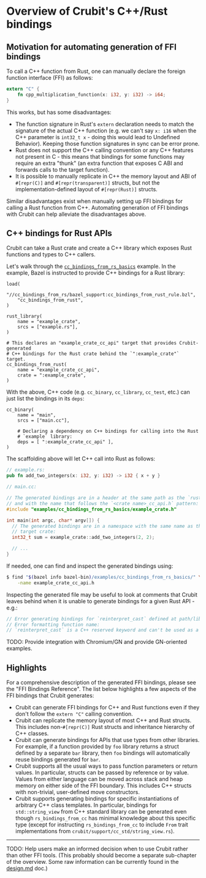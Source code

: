 # Overview of Crubit's C++/Rust bindings

## Motivation for automating generation of FFI bindings

To call a C++ function from Rust, one can manually declare the foreign function
interface (FFI) as follows:

```rust
extern "C" {
    fn cpp_multiplication_function(x: i32, y: i32) -> i64;
}
```

This works, but has some disadvantages:

*   The function signature in Rust's `extern` declaration needs to match the
    signature of the actual C++ function (e.g. we can't say `x: i16` when the
    C++ parameter is `int32_t x` - doing this would lead to Undefined Behavior).
    Keeping those function signatures in sync can be error prone.
*   Rust does not support the C++ calling convention or any C++ features not
    present in C - this means that bindings for some functions may require an
    extra "thunk" (an extra function that exposes C ABI and forwards calls to
    the target function).
*   It is possible to manually replicate in C++ the memory layout and ABI of
    `#[repr(C)]` and `#[repr(transparent)]` structs, but not the
    implementation-defined layout of `#[repr(Rust)]` structs.

Similar disadvantages exist when manually setting up FFI bindings for calling a
Rust function from C++. Automating generation of FFI bindings with Crubit can
help alleviate the disadvantages above.

## C++ bindings for Rust APIs

Crubit can take a Rust crate and create a C++ library which exposes Rust
functions and types to C++ callers.

Let's walk through the
[`cc_bindings_from_rs_basics`](../../../examples/cc_bindings_from_rs_basics/README.md)
example. In the example, Bazel is instructed to provide C++ bindings for a Rust
library:

```
load(
    "//cc_bindings_from_rs/bazel_support:cc_bindings_from_rust_rule.bzl",
    "cc_bindings_from_rust",
)

rust_library(
    name = "example_crate",
    srcs = ["example.rs"],
)

# This declares an "example_crate_cc_api" target that provides Crubit-generated
# C++ bindings for the Rust crate behind the `":example_crate"` target.
cc_bindings_from_rust(
    name = "example_crate_cc_api",
    crate = ":example_crate",
)
```

With the above, C++ code (e.g. `cc_binary`, `cc_library`, `cc_test`, etc.) can
just list the bindings in its `deps`:

```
cc_binary(
    name = "main",
    srcs = ["main.cc"],

    # Declaring a dependency on C++ bindings for calling into the Rust
    # `example` library:
    deps = [ ":example_crate_cc_api" ],
)
```

The scaffolding above will let C++ call into Rust as follows:

```rust
// example.rs:
pub fn add_two_integers(x: i32, y: i32) -> i32 { x + y }
```

```c++
// main.cc:

// The generated bindings are in a header at the same path as the `rust_library`,
// and with the name that follows the `<crate name>_cc_api.h` pattern:
#include "examples/cc_bindings_from_rs_basics/example_crate.h"

int main(int argc, char* argv[]) {
  // The generated bindings are in a namespace with the same name as the
  // target crate:
  int32_t sum = example_crate::add_two_integers(2, 2);

  // ...
}
```

If needed, one can find and inspect the generated bindings using:

```sh
$ find "$(bazel info bazel-bin)/examples/cc_bindings_from_rs_basics/" \
    -name example_crate_cc_api.h
```

Inspecting the generated file may be useful to look at comments that Crubit
leaves behind when it is unable to generate bindings for a given Rust API -
e.g.:

```c++
// Error generating bindings for `reinterpret_cast` defined at path/lib.rs;l=123:
// Error formatting function name:
// `reinterpret_cast` is a C++ reserved keyword and can't be used as a C++ identifier.
```

TODO: Provide integration with Chromium/GN and provide GN-oriented examples.

## Highlights

For a comprehensive description of the generated FFI bindings, please see the
"FFI Bindings Reference". The list below highlights a few aspects of the FFI
bindings that Crubit generates:

*   Crubit can generate FFI bindings for C++ and Rust functions even if they
    don't follow the `extern "C"` calling convention.
*   Crubit can replicate the memory layout of most C++ and Rust structs. This
    includes non-`#[repr(C)]` Rust structs and inheritance hierarchy of C++
    classes.
*   Crubit can generate bindings for APIs that use types from other libraries.
    For example, if a function provided by `foo` library returns a struct
    defined by a separate `bar` library, then `foo` bindings will automatically
    reuse bindings generated for `bar`.
*   Crubit supports all the usual ways to pass function parameters or return
    values. In particular, structs can be passed by reference or by value.
    Values from either language can be moved across stack and heap memory on
    either side of the FFI boundary. This includes C++ structs with non-trivial,
    user-defined move constructors.
*   Crubit supports generating bindings for specific instantiations of arbitrary
    C++ class templates. In particular, bindings for `std::string_view` from C++
    standard library can be generated even though `rs_bindings_from_cc` has
    minimal knowledge about this specific type (except for instructing
    `rs_bindings_from_cc` to include `From` trait implementations from
    `crubit/support/cc_std/string_view.rs`).

--------------------------------------------------------------------------------

TODO: Help users make an informed decision when to use Crubit rather than other
FFI tools. (This probably should become a separate sub-chapter of the overview.
Some raw information can be currently found in the [design.md](../../design.md)
doc.)
